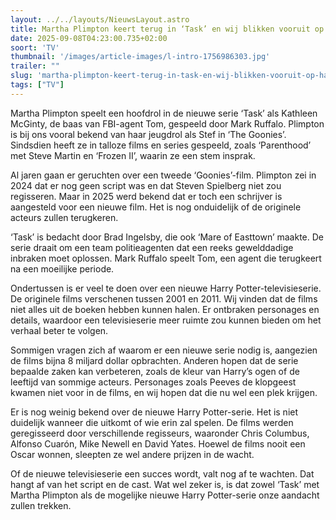 ```yaml
---
layout: ../../layouts/NieuwsLayout.astro
title: Martha Plimpton keert terug in ‘Task’ en wij blikken vooruit op Harry Potter
date: 2025-09-08T04:23:00.735+02:00
soort: 'TV'
thumbnail: '/images/article-images/l-intro-1756986303.jpg'
trailer: ""
slug: 'martha-plimpton-keert-terug-in-task-en-wij-blikken-vooruit-op-harry-potter'
tags: ["TV"]
---
```


Martha Plimpton speelt een hoofdrol in de nieuwe serie ‘Task’ als Kathleen
McGinty, de baas van FBI-agent Tom, gespeeld door Mark Ruffalo. Plimpton is bij
ons vooral bekend van haar jeugdrol als Stef in ‘The Goonies’. Sindsdien heeft
ze in talloze films en series gespeeld, zoals ‘Parenthood’ met Steve Martin en
‘Frozen II’, waarin ze een stem insprak.

Al jaren gaan er geruchten over een tweede ‘Goonies’-film. Plimpton zei in 2024
dat er nog geen script was en dat Steven Spielberg niet zou regisseren. Maar in
2025 werd bekend dat er toch een schrijver is aangesteld voor een nieuwe film.
Het is nog onduidelijk of de originele acteurs zullen terugkeren.

‘Task’ is bedacht door Brad Ingelsby, die ook ‘Mare of Easttown’ maakte. De
serie draait om een team politieagenten dat een reeks gewelddadige inbraken moet
oplossen. Mark Ruffalo speelt Tom, een agent die terugkeert na een moeilijke
periode.

Ondertussen is er veel te doen over een nieuwe Harry Potter-televisieserie. De
originele films verschenen tussen 2001 en 2011. Wij vinden dat de films niet
alles uit de boeken hebben kunnen halen. Er ontbraken personages en details,
waardoor een televisieserie meer ruimte zou kunnen bieden om het verhaal beter
te volgen.

Sommigen vragen zich af waarom er een nieuwe serie nodig is, aangezien de films
bijna 8 miljard dollar opbrachten. Anderen hopen dat de serie bepaalde zaken kan
verbeteren, zoals de kleur van Harry’s ogen of de leeftijd van sommige acteurs.
Personages zoals Peeves de klopgeest kwamen niet voor in de films, en wij hopen
dat die nu wel een plek krijgen.

Er is nog weinig bekend over de nieuwe Harry Potter-serie. Het is niet duidelijk
wanneer die uitkomt of wie erin zal spelen. De films werden geregisseerd door
verschillende regisseurs, waaronder Chris Columbus, Alfonso Cuarón, Mike Newell
en David Yates. Hoewel de films nooit een Oscar wonnen, sleepten ze wel andere
prijzen in de wacht.

Of de nieuwe televisieserie een succes wordt, valt nog af te wachten. Dat hangt
af van het script en de cast. Wat wel zeker is, is dat zowel ‘Task’ met Martha
Plimpton als de mogelijke nieuwe Harry Potter-serie onze aandacht zullen
trekken.